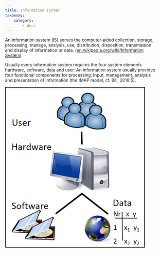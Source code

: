 ```yaml
---
title: Information system
taxonomy:
    category:
        - docs
---
```

An information system (IS) serves the computer-aided collection, storage, processing, manage, analysis, use, distribution, disposition, transmission and display of information or data. ([en.wikipedia.org/wiki/Information System](https://en.wikipedia.org/wiki/Information_system))

Usually every information system requires the four system elements hardware, software, data and user. An information system usually provides four functional components for processing: Input, management, analysis and presentation of information (the IMAP model, cf. Bill, 2016:5).


![IS](gis4-en.jpg)
